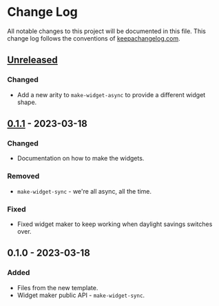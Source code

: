 # Change Log
All notable changes to this project will be documented in this file. This change log follows the conventions of [keepachangelog.com](http://keepachangelog.com/).

## [Unreleased]
### Changed
- Add a new arity to `make-widget-async` to provide a different widget shape.

## [0.1.1] - 2023-03-18
### Changed
- Documentation on how to make the widgets.

### Removed
- `make-widget-sync` - we're all async, all the time.

### Fixed
- Fixed widget maker to keep working when daylight savings switches over.

## 0.1.0 - 2023-03-18
### Added
- Files from the new template.
- Widget maker public API - `make-widget-sync`.

[Unreleased]: https://github.com/your-name/brave-and-true/compare/0.1.1...HEAD
[0.1.1]: https://github.com/your-name/brave-and-true/compare/0.1.0...0.1.1
